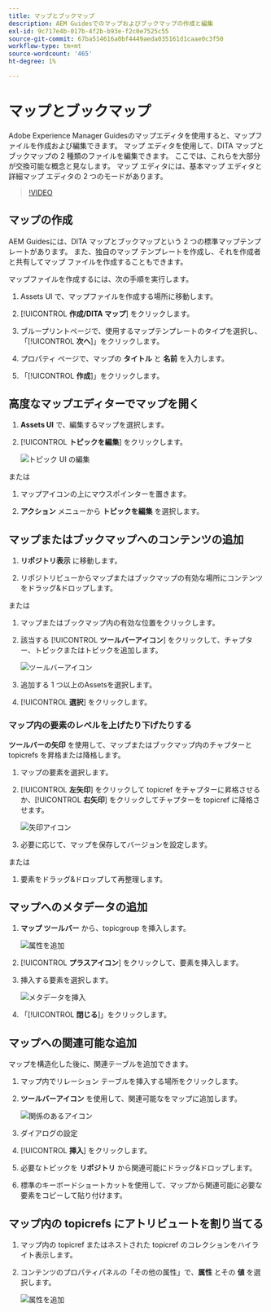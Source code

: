 ```yaml
---
title: マップとブックマップ
description: AEM Guidesでのマップおよびブックマップの作成と編集
exl-id: 9c717e4b-017b-4f2b-b93e-f2c0e7525c55
source-git-commit: 67ba514616a0bf4449aeda035161d1caae0c3f50
workflow-type: tm+mt
source-wordcount: '465'
ht-degree: 1%

---
```


# マップとブックマップ

Adobe Experience Manager Guidesのマップエディタを使用すると、マップファイルを作成および編集できます。 マップ エディタを使用して、DITA マップとブックマップの 2 種類のファイルを編集できます。 ここでは、これらを大部分が交換可能な概念と見なします。
マップ エディタには、基本マップ エディタと詳細マップ エディタの 2 つのモードがあります。

>[!VIDEO](https://video.tv.adobe.com/v/342766?quality=12&learn=on)

## マップの作成

AEM Guidesには、DITA マップとブックマップという 2 つの標準マップテンプレートがあります。 また、独自のマップ テンプレートを作成し、それを作成者と共有してマップ ファイルを作成することもできます。

マップファイルを作成するには、次の手順を実行します。

1. Assets UI で、マップファイルを作成する場所に移動します。

1. [!UICONTROL **作成/DITA マップ**] をクリックします。

1. ブループリントページで、使用するマップテンプレートのタイプを選択し、「[!UICONTROL **次へ**]」をクリックします。

1. プロパティ ページで、マップの **タイトル** と **名前** を入力します。

1. 「[!UICONTROL **作成**]」をクリックします。

## 高度なマップエディターでマップを開く

1. **Assets UI** で、編集するマップを選択します。

1. [!UICONTROL **トピックを編集**] をクリックします。

   ![ トピック UI の編集 ](images/lesson-14/edit-topics.png)

または

1. マップアイコンの上にマウスポインターを置きます。

1. **アクション** メニューから **トピックを編集** を選択します。


## マップまたはブックマップへのコンテンツの追加

1. **リポジトリ表示** に移動します。

1. リポジトリビューからマップまたはブックマップの有効な場所にコンテンツをドラッグ&amp;ドロップします。

または

1. マップまたはブックマップ内の有効な位置をクリックします。

1. 該当する [!UICONTROL **ツールバーアイコン**] をクリックして、チャプター、トピックまたはトピックを追加します。

   ![ ツールバーアイコン ](images/lesson-14/toolbar-icons.png)

1. 追加する 1 つ以上のAssetsを選択します。

1. [!UICONTROL **選択**] をクリックします。

### マップ内の要素のレベルを上げたり下げたりする

**ツールバーの矢印** を使用して、マップまたはブックマップ内のチャプターと topicrefs を昇格または降格します。

1. マップの要素を選択します。

1. [!UICONTROL **左矢印**] をクリックして topicref をチャプターに昇格させるか、[!UICONTROL **右矢印**] をクリックしてチャプターを topicref に降格させます。

   ![ 矢印アイコン ](images/lesson-14/toolbar-arrows.png)

1. 必要に応じて、マップを保存してバージョンを設定します。

または

1. 要素をドラッグ&amp;ドロップして再整理します。

## マップへのメタデータの追加

1. **マップ ツールバー** から、topicgroup を挿入します。

   ![ 属性を追加 ](images/lesson-14/add-topicgroup.png)

1. [!UICONTROL **プラスアイコン**] をクリックして、要素を挿入します。

1. 挿入する要素を選択します。

   ![ メタデータを挿入 ](images/lesson-14/insert-metadata.png)

1. 「[!UICONTROL **閉じる**]」をクリックします。

## マップへの関連可能な追加

マップを構造化した後に、関連テーブルを追加できます。

1. マップ内でリレーション テーブルを挿入する場所をクリックします。

1. **ツールバーアイコン** を使用して、関連可能なをマップに追加します。

   ![ 関係のあるアイコン ](images/lesson-14/reltable-icon.png)

1. ダイアログの設定

1. [!UICONTROL **挿入**] をクリックします。

1. 必要なトピックを **リポジトリ** から関連可能にドラッグ&amp;ドロップします。

1. 標準のキーボードショートカットを使用して、マップから関連可能に必要な要素をコピーして貼り付けます。

## マップ内の topicrefs にアトリビュートを割り当てる

1. マップ内の topicref またはネストされた topicref のコレクションをハイライト表示します。

1. コンテンツのプロパティパネルの「その他の属性」で、**属性** とその **値** を選択します。

   ![ 属性を追加 ](images/lesson-14/add-attribute.png)
